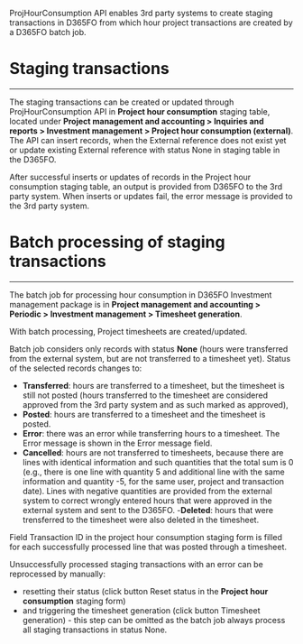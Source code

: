 ProjHourConsumption API enables 3rd party systems to create staging transactions in D365FO from which hour project transactions are created by a D365FO batch job.

# Staging transactions
---
The staging transactions can be created or updated through ProjHourConsumption API in **Project hour consumption** staging table, located under **Project management and accounting > Inquiries and reports > Investment management > Project hour consumption (external)**. The API can insert records, when the External reference does not exist yet or update existing External reference with status None in staging table in the D365FO. 

After successful inserts or updates of records in the Project hour consumption staging table, an output is provided from D365FO to the 3rd party system. When inserts or updates fail, the error message is provided to the 3rd party system.

# Batch processing of staging transactions
---
The batch job for processing hour consumption in D365FO Investment management package is in **Project management and accounting > Periodic > Investment management > Timesheet generation**.

With batch processing, Project timesheets are created/updated.  

Batch job considers only records with status **None** (hours were transferred from the external system, but are not transferred to a timesheet yet). Status of the selected records changes to:
- **Transferred**: hours are transferred to a timesheet, but the timesheet is still not posted (hours transferred to the timesheet are considered approved from the 3rd party system and as such marked as approved),
- **Posted**: hours are transferred to a timesheet and the timesheet is posted.
- **Error**: there was an error while transferring hours to a timesheet. The Error message is shown in the Error message field.
- **Cancelled**: hours are not transferred to timesheets, because there are lines with identical information and such quantities that the total sum is 0 (e.g., there is one line with quantity 5 and additional line with the same information and quantity -5, for the same user, project and transaction date). Lines with negative quantities are provided from the external system to correct wrongly entered hours that were approved in the external system and sent to the D365FO.
-**Deleted**: hours that were trensferred to the timesheet were also deleted in the timesheet.

Field Transaction ID in the project hour consumption staging form is filled for each successfully processed line that was posted through a timesheet. 

Unsuccessfully processed staging transactions with an error can be reprocessed by manually:
- resetting their status (click button Reset status in the **Project hour consumption** staging form) 
- and triggering the timesheet generation (click button Timesheet generation) - this step can be omitted as the batch job always process all staging transactions in status None.
